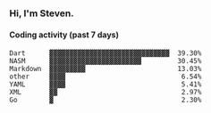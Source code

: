 ### Hi, I'm Steven.

#### Coding activity (past 7 days)
```
Dart      ▓▓▓▓▓▓▓▓▓▓▓▓▓▓▓▓▓▓▓▓▓▓▓▓▓▓▓▓▓▓  39.30%
NASM      ▓▓▓▓▓▓▓▓▓▓▓▓▓▓▓▓▓▓▓▓▓▓▓         30.45%
Markdown  ▓▓▓▓▓▓▓▓▓                       13.03%
other     ▓▓▓▓                             6.54%
YAML      ▓▓▓▓                             5.41%
XML       ▓▓                               2.97%
Go        ▓                                2.30%
```
